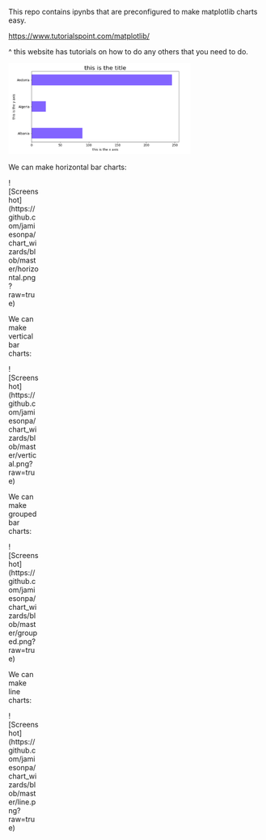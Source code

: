 This repo contains ipynbs that are preconfigured to make matplotlib charts easy.

https://www.tutorialspoint.com/matplotlib/

^ this website has tutorials on how to do any others that you need to do.



<img src="https://raw.githubusercontent.com/jamiesonpa/chart_wizards/main/horizontal.png" style=" width:360px ; height:180px ">


We can make horizontal bar charts:
<div style="width:60px ; height:60px">
![Screenshot](https://github.com/jamiesonpa/chart_wizards/blob/master/horizontal.png?raw=true)
<div>
  
We can make vertical bar charts:

<div style="width:60px ; height:60px">
![Screenshot](https://github.com/jamiesonpa/chart_wizards/blob/master/vertical.png?raw=true)
<div>

We can make grouped bar charts:

<div style="width:60px ; height:60px">
![Screenshot](https://github.com/jamiesonpa/chart_wizards/blob/master/grouped.png?raw=true)
<div>

We can make line charts:

<div style="width:60px ; height:60px">
![Screenshot](https://github.com/jamiesonpa/chart_wizards/blob/master/line.png?raw=true)
<div>
